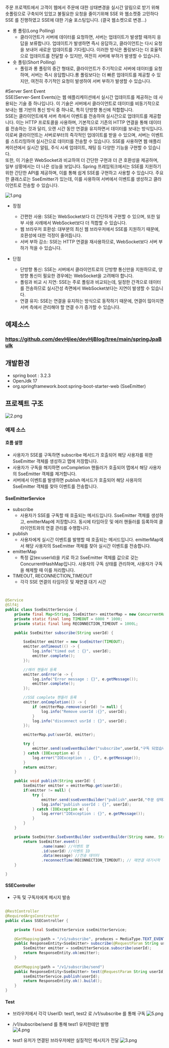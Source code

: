 주문 프로젝트에서 고객이 웹에서 주문에 대한 상태변경을 실시간 알림으로 받기 위해 숏폴링으로 구축되어 있었고 불필요한 요청을 줄이기위해 SSE 와 웹소켓중 고민하다 SSE 를 진행하였고 
SSE에 대한 기술 포스팅입니다. (결국 웹소켓으로 변경...)    

* 롱 폴링(Long Polling)
  * 클라이언트가 서버에 데이터를 요청하면, 서버는 업데이트가 발생할 때까지 응답을 보류합니다.  업데이트가 발생하면 즉시 응답하고, 클라이언트는 다시 요청을 보내어 새로운 업데이트를 기다립니다.  이러한 방식은 폴링보다는 더 효율적으로 업데이트를 전달할 수 있지만, 여전히 서버에 부하가 발생할 수 있습니다.
* 숏 폴링(Short Polling)
  * 폴링과 롱 폴링의 중간 형태로, 클라이언트가 주기적으로 서버에 데이터를 요청하며, 서버는 즉시 응답합니다.롱 폴링보다는 더 빠른 업데이트를 제공할 수 있지만, 여전히 주기적인 요청이 발생하여 서버 부하가 발생할 수 있습니다.

#Server Sent Event    
SSE(Server-Sent Events)는 웹 애플리케이션에서 실시간 업데이트를 제공하는 데 사용되는 기술 중 하나입니다. 이 기술은 서버에서 클라이언트로 데이터를 비동기적으로 보내는 웹 기반의 통신 방식 중 하나로, 특히 단방향 통신에 적합합니다.   
SSE는 클라이언트에게 서버 측에서 이벤트를 전송하여 실시간으로 업데이트를 제공합니다. 이는 HTTP 프로토콜을 사용하며, 기본적으로 기존의 HTTP 연결을 통해 데이터를 전송하는 것과 달리, 오랜 시간 동안 연결을 유지하면서 데이터를 보내는 방식입니다.    
이로써 클라이언트는 서버로부터의 즉각적인 업데이트를 받을 수 있으며, 서버는 이벤트를 스트리밍하여 실시간으로 데이터를 전송할 수 있습니다. SSE를 사용하면 웹 애플리케이션에서 실시간 알림, 주식 시세 업데이트, 채팅 등 다양한 기능을 구현할 수 있습니다.    
또한, 이 기술은 WebSocket과 비교하여 더 간단한 구현과 더 큰 호환성을 제공하며, 일부 상황에서는 더 나은 성능을 보입니다.
Spring 프레임워크에서는 SSE를 지원하기 위한 간단한 API를 제공하며, 이를 통해 쉽게 SSE를 구현하고 사용할 수 있습니다. 주요한 클래스로는 SseEmitter가 있는데, 이를 사용하여 서버에서 이벤트를 생성하고 클라이언트로 전송할 수 있습니다.    

![1.png](1.png)

* 장점    
  * 간편한 사용: SSE는 WebSocket보다 더 간단하게 구현할 수 있으며, 또한 일부 사용 사례에서 WebSocket보다 더 적합할 수 있습니다.   
  * 웹 브라우저 호환성: 대부분의 최신 웹 브라우저에서 SSE를 지원하기 때문에, 호환성에 대한 걱정이 줄어듭니다.   
  * 서버 부하 감소: SSE는 HTTP 연결을 재사용하므로, WebSocket보다 서버 부하가 적을 수 있습니다.   

* 단점   
  * 단방향 통신: SSE는 서버에서 클라이언트로의 단방향 통신만을 지원하므로, 양방향 통신이 필요한 경우에는 WebSocket을 고려해야 합니다.
  * 폴링과 비교 시 지연: SSE는 주로 폴링과 비교되는데, 일정한 간격으로 데이터를 전송하므로 실시간성 측면에서 WebSocket보다는 지연이 발생할 수 있습니다.
  * 연결 유지: SSE는 연결을 유지하는 방식으로 동작하기 때문에, 연결이 많아지면 서버 측에서 관리해야 할 연결 수가 증가할 수 있습니다.

    
## 예제소스
### https://github.com/devHjlee/devHjBlog/tree/main/springJpaBulk

## 개발환경
* spring boot : 3.2.3
* OpenJdk 17
* org.springframework.boot:spring-boot-starter-web (SseEmitter)

## 프로젝트 구조   

![2.png](2.png)

### 예제 소스
#### 흐름 설명
* 사용자가 SSE를 구독하면 subscribe 메서드가 호출되어 해당 사용자를 위한 SseEmitter 객체를 생성하고 맵에 저장합니다.
* 사용자가 구독을 해지하면 onCompletion 핸들러가 호출되어 맵에서 해당 사용자의 SseEmitter 객체를 제거합니다.
* 서버에서 이벤트를 발생하면 publish 메서드가 호출되어 해당 사용자의 SseEmitter 객체를 찾아 이벤트를 전송합니다.
#### SseEmitterService
* subscribe   
  * 사용자가 SSE를 구독할 때 호출되는 메서드입니다. SseEmitter 객체를 생성하고, emitterMap에 저장합니다. 동시에 타임아웃 및 에러 핸들러를 등록하여 클라이언트와의 연결 관리를 수행합니다.
* publish
  * 사용자에게 실시간 이벤트를 발행할 때 호출되는 메서드입니다. emitterMap에서 해당 사용자의 SseEmitter 객체를 찾아 실시간 이벤트를 전송합니다.
* emitterMap
  * 특정 값(ex:userId)을 키로 하고 SseEmitter 객체를 값으로 갖는 ConcurrentHashMap입니다. 사용자의 구독 상태를 관리하며, 사용자가 구독을 해제할 때 이를 처리합니다.
* TIMEOUT, RECONNECTION_TIMEOUT
  * 각각 SSE 연결의 타임아웃 및 재연결 대기 시간   

``` java   


@Service
@Slf4j
public class SseEmitterService {
    private final Map<String, SseEmitter> emitterMap = new ConcurrentHashMap<>();
    private static final long TIMEOUT = 6000 * 1000;
    private static final long RECONNECTION_TIMEOUT = 1000L;

    public SseEmitter subscribe(String userId) {

        SseEmitter emitter = new SseEmitter(TIMEOUT);
        emitter.onTimeout(() -> {
            log.info("timed out : {}", userId);
            emitter.complete();
        });

        //에러 핸들러 등록
        emitter.onError(e -> {
            log.info("Error message : {}", e.getMessage());
            emitter.complete();
        });

        //SSE complete 핸들러 등록
        emitter.onCompletion(() -> {
            if (emitterMap.remove(userId) != null) {
                log.info("Remove userId :{}", userId);
            }
            log.info("disconnect usrId : {}", userId);
        });

        emitterMap.put(userId, emitter);

        try {
            emitter.send(sseEventBuilder("subscribe",userId,"구독 되었습니다.")); //503 방지를위한 더미데이터
        } catch (IOException e) {
            log.error("IOException : , {}", e.getMessage());
        }
        return emitter;
    }

    public void publish(String userId) {
        SseEmitter emitter = emitterMap.get(userId);
        if(emitter != null) {
            try {
                emitter.send(sseEventBuilder("publish",userId,"주문 상태가 변경 됐습니다."));
                log.info("publish userId : {}", userId);
            } catch (IOException e) {
                log.error("IOException : {}", e.getMessage());
            }
        }
    }

    private SseEmitter.SseEventBuilder sseEventBuilder(String name, String userId, String message) {
        return SseEmitter.event()
                .name(name) //이벤트 명
                .id(userId) //이벤트 ID
                .data(message) //전송 데이터
                .reconnectTime(RECONNECTION_TIMEOUT); // 재연결 대기시작
    }

}    
```     

#### SSEController
* 구독 및 구독자에게 메시지 발송     
``` java   

@RestController
@RequiredArgsConstructor
public class SSEController {

    private final SseEmitterService sseEmitterService;

    @GetMapping(path = "/v1/subscribe", produces = MediaType.TEXT_EVENT_STREAM_VALUE)
    public ResponseEntity<SseEmitter> subscribe(@RequestParam String userId) {
        SseEmitter emitter = sseEmitterService.subscribe(userId);
        return ResponseEntity.ok(emitter);
    }
    
    @GetMapping(path = "/v1/subscribe/send")
    public ResponseEntity<SseEmitter> test(@RequestParam String userId) {
        sseEmitterService.publish(userId);
        return ResponseEntity.ok().build();
    }
}
```

#### Test 
* 브라우저에서 각각 UserID: test1, test2 로 /v1/subscribe 를 통해 구독
  ![5.png](5.png)   

* /v1/subscribe/send 를 통해 test1 유저한테만 발행   
  ![4.png](4.png)

* test1 유저가 연결된 브라우저에만 실질적인 메시지가 전달
  ![3.png](3.png)


 
